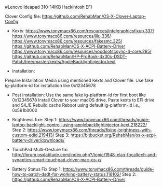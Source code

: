 #Lenovo Ideapad 310-14IKB Hackintosh EFI

Clover Config file:
https://github.com/RehabMan/OS-X-Clover-Laptop-Config

- Kexts:
https://www.tonymacx86.com/resources/intelgraphicsfixup.337/
https://www.tonymacx86.com/resources/lilu.336/
https://www.tonymacx86.com/resources/fakesmc.325/
https://github.com/RehabMan/OS-X-ACPI-Battery-Driver
https://www.tonymacx86.com/resources/voodootscsync-4-core.285/
https://github.com/RehabMan/HP-ProBook-4x30s-DSDT-Patch/tree/master/kexts/AppleBacklightInjector.kext

- Installation:

Prepare Installation Media using mentioned Kexts and Clover file.
Use fake ig-platform-id for installation like 0x12345678

- Post Installation:
Use the same fake ig-platform-id for first boot like 0x12345678
Install Clover to your macOS drive.
Paste kexts to EFI drive and S/L/E
Rebuild cache
Reboot using default ig-platform-id i.e., 0x591b0000

- Brightness fixe:
Step 1: https://www.tonymacx86.com/threads/guide-laptop-backlight-control-using-applebacklightinjector-kext.218222/
Step 2: https://www.tonymacx86.com/threads/fixing-brightness-with-custom-edid.219413/
Step 3: https://bitbucket.org/RehabMan/os-x-acpi-battery-driver/downloads/

- TouchPad Multi-Gesture fix:
http://forum.osxlatitude.com/index.php?/topic/1948-elan-focaltech-and-synaptics-smart-touchpad-driver-mac-os-x/

- Battery Status Fix
Step 1: https://www.tonymacx86.com/threads/guide-how-to-patch-dsdt-for-working-battery-status.116102/
Step 2: https://github.com/RehabMan/OS-X-ACPI-Battery-Driver

